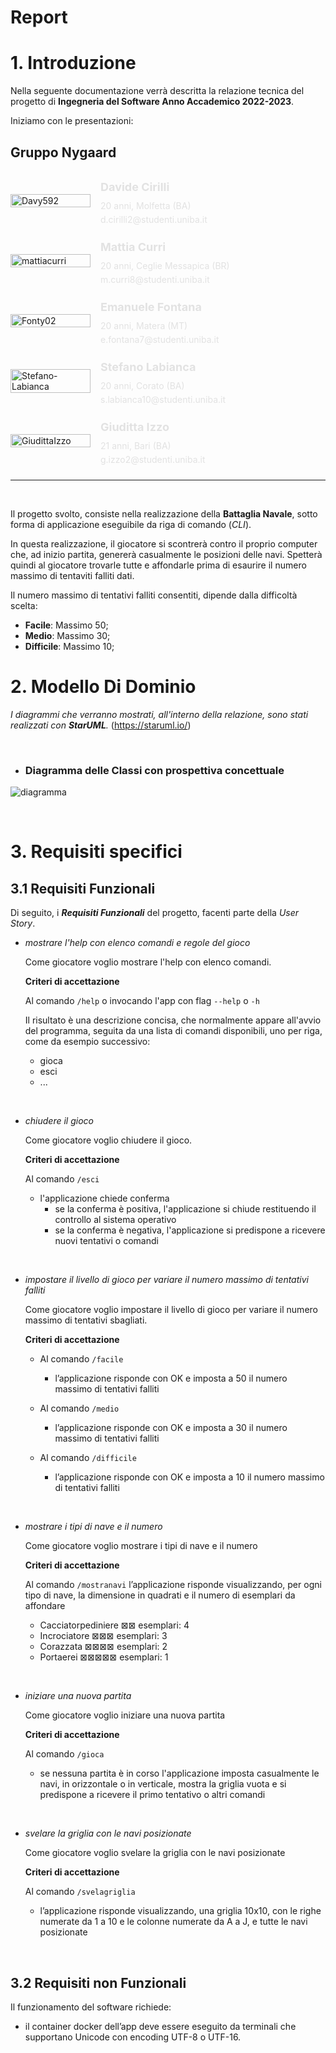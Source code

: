# Report

# 1. Introduzione
Nella seguente documentazione verrà descritta la relazione tecnica del progetto di **Ingegneria del Software Anno Accademico 2022-2023**.

Iniziamo con le presentazioni:

<style>
    .email, .live {
        font-size: 14px;
        font-weight: 400;
        line-height: 8px;
    }
</style>

<div class="display: flex; justify-content: center; align-items: center;">
    <h2 class="color: #e2e2e2; font-family: 'Montserrat', sans-serif; font-size: 24px;"> Gruppo Nygaard </h2>
</div>

<div class=" display: grid; gap: 16px;">
    <div style="display: flex; flex-direction: row; align-items: center;">
        <div style="width: 128px; height: auto;">
            <img style="width: 100%; height: 100%;" src="./img/membri/cirilli.jpg" alt="Davy592">
        </div>
        <div style="margin-left: 1rem; color: #e2e2e2;">
            <p style="font-size: 18px; font-weight: 700; line-height: 16px;"> Davide Cirilli</p>
            <p class="live"> 20 anni, Molfetta (BA) </p>
            <p class="email"> d.cirilli2@studenti.uniba.it </p>
        </div>
    </div>
    <div style="display: flex; flex-direction: row; align-items: center;">
        <div style="width: 128px; height: auto;">
            <img style="width: 100%; height: 100%;" src="./img/membri/curri.png" alt="mattiacurri">
        </div>
        <div style="margin-left: 1rem; color: #e2e2e2;">
            <p style="font-size: 18px; font-weight: 700; line-height: 16px;"> Mattia Curri </p>
            <p class="live"> 20 anni, Ceglie Messapica (BR) </p>
            <p class="email"> m.curri8@studenti.uniba.it </p>
        </div>
    </div>
    <div style="display: flex; flex-direction: row; align-items: center;">
        <div style="width: 128px; height: auto;">
            <img style="width: 100%; height: 100%;" src="./img/membri/fontana.jpg" alt="Fonty02">
        </div>
        <div style="margin-left: 1rem; color: #e2e2e2;">
            <p style="font-size: 18px; font-weight: 700; line-height: 16px;"> Emanuele Fontana </p>
            <p class="live"> 20 anni, Matera (MT) </p>
            <p class="email"> e.fontana7@studenti.uniba.it </p>
        </div>
    </div>
    <div style="display: flex; flex-direction: row; align-items: center;">
        <div style="width: 128px; height: auto;">
            <img style="width: 100%; height: 100%;" src="./img/membri/labianca.jpg" alt="Stefano-Labianca">
        </div>
        <div style="margin-left: 1rem; color: #e2e2e2;">
            <p style="font-size: 18px; font-weight: 700; line-height: 16px;"> Stefano Labianca</p>
            <p class="live"> 20 anni, Corato (BA) </p>
            <p class="email"> s.labianca10@studenti.uniba.it </p>
        </div>
    </div>
    <div style="display: flex; flex-direction: row; align-items: center;">
        <div style="width: 128px; height: auto;">
             <img style="width: 100%; height: 100%;" src="./img/membri/izzo.jpg" alt="GiudittaIzzo">
        </div>
        <div style="margin-left: 1rem; color: #e2e2e2;">
            <p style="font-size: 18px; font-weight: 700; line-height: 16px;"> Giuditta Izzo </p>
            <p class="live"> 21 anni, Bari (BA) </p>
            <p class="email"> g.izzo2@studenti.uniba.it </p>
        </div>
    </div>
</div>

---

<br>

Il progetto svolto, consiste nella realizzazione della **Battaglia Navale**, sotto forma di applicazione eseguibile da riga di comando (*CLI*).

In questa realizzazione, il giocatore si scontrerà contro il proprio computer che, ad inizio partita, genererà casualmente le posizioni delle navi. 
Spetterà quindi al giocatore trovarle tutte e affondarle prima di esaurire il numero massimo di tentaviti falliti dati.

Il numero massimo di tentativi falliti consentiti, dipende dalla difficoltà scelta:
* **Facile**: Massimo 50;
* **Medio**: Massimo 30;
* **Difficile**: Massimo 10;

# 2. Modello Di Dominio

*I diagrammi che verranno mostrati, all'interno della relazione, sono stati realizzati
con **StarUML**.* (https://staruml.io/)

<br/>

- ### Diagramma delle Classi con prospettiva concettuale

![diagramma](img/ModelloDominio.png)

  <br/>


# 3. Requisiti specifici

## 3.1 Requisiti Funzionali

Di seguito, i ***Requisiti Funzionali*** del progetto, facenti parte della *User Story*.

- *mostrare l'help con elenco comandi e regole del gioco*

  Come giocatore voglio mostrare l'help con elenco comandi.

  **Criteri di accettazione**

  Al comando ```/help```
  o invocando l'app con flag ```--help``` o ```-h```

  Il risultato è una descrizione concisa, che normalmente appare all'avvio del
  programma, seguita da una lista di comandi disponibili,
  uno per riga, come da esempio successivo:

  - gioca
  - esci
  - ...

<br/>

- *chiudere il gioco*

  Come giocatore voglio chiudere il gioco.

  **Criteri di accettazione**
  
  Al comando ```/esci```

    - l'applicazione chiede conferma
        - se la conferma è positiva, l'applicazione si chiude restituendo il controllo al sistema operativo
        - se la conferma è negativa, l'applicazione si predispone a ricevere nuovi tentativi o comandi

<br/>

- *impostare il livello di gioco per variare il numero massimo di tentativi falliti*

  Come giocatore voglio impostare il livello di gioco per variare il numero massimo di tentativi sbagliati.

  **Criteri di accettazione**
  - Al comando ```/facile```

    - l’applicazione risponde con OK e imposta a 50 il numero massimo di tentativi falliti

  - Al comando ```/medio```

    - l’applicazione risponde con OK e imposta a 30 il numero massimo di tentativi falliti

  - Al comando ```/difficile```

    - l’applicazione risponde con OK e imposta a 10 il numero massimo di tentativi falliti

<br/>

- *mostrare i tipi di nave e il numero*

  Come giocatore voglio mostrare i tipi di nave e il numero
  
  **Criteri di accettazione**

  Al comando ```/mostranavi``` l’applicazione risponde visualizzando, per ogni tipo di nave, la dimensione in quadrati e il numero di esemplari da affondare
  
  -    Cacciatorpediniere ⊠⊠ esemplari: 4
  -    Incrociatore ⊠⊠⊠ esemplari: 3 
  -    Corazzata ⊠⊠⊠⊠ esemplari: 2 
  -    Portaerei ⊠⊠⊠⊠⊠ esemplari: 1

<br/>

- *iniziare una nuova partita*

  Come giocatore voglio iniziare una nuova partita

  **Criteri di accettazione**

  Al comando ```/gioca```

    - se nessuna partita è in corso l'applicazione imposta casualmente le navi, in orizzontale o in verticale, mostra la griglia vuota e si predispone a ricevere il primo tentativo o altri comandi

<br/>

- *svelare la griglia con le navi posizionate*

  Come giocatore voglio svelare la griglia con le navi posizionate

  **Criteri di accettazione**

  Al comando ```/svelagriglia```

    - l’applicazione risponde visualizzando, una griglia 10x10, con le righe numerate da 1 a 10 e le colonne numerate da A a J, e tutte le navi posizionate

<br/>

## 3.2 Requisiti non Funzionali

Il funzionamento del software richiede:

- il container docker dell’app deve essere eseguito da terminali che supportano Unicode con encoding UTF-8 o UTF-16.

<br/>